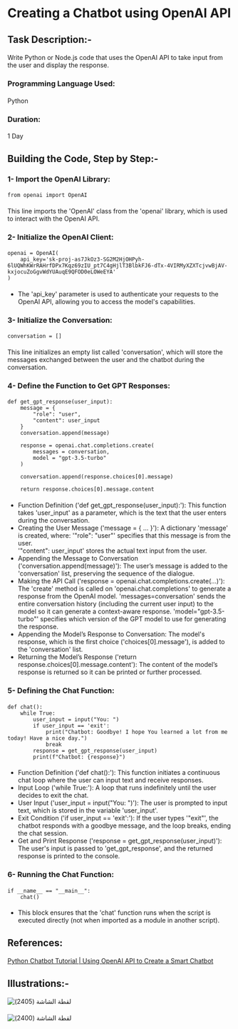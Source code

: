 # Creating a Chatbot using OpenAI API 
####
## Task Description:-
#### 
Write Python or Node.js code that uses the OpenAI API to take input from the user and display the response.
#### 
### Programming Language Used:
#### 
Python
#### 
### Duration:
#### 
1 Day
#### 
## Building the Code, Step by Step:-
#### 
### 1- Import the OpenAI Library:
#### 
```
from openai import OpenAI
```
#### 
This line imports the 'OpenAI' class from the 'openai' library, which is used to interact with the OpenAI API.
#### 
### 2- Initialize the OpenAI Client:
####
```
openai = OpenAI(
    api_key='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'
)
```
####
- The 'api_key' parameter is used to authenticate your requests to the OpenAI API, allowing you to access the model's capabilities.
####
### 3- Initialize the Conversation:
#### 
```
conversation = []
```
#### 
This line initializes an empty list called 'conversation', which will store the messages exchanged between the user and the chatbot during the conversation.
#### 
### 4- Define the Function to Get GPT Responses:
#### 
```
def get_gpt_response(user_input):
    message = {
        "role": "user",
        "content": user_input
    }
    conversation.append(message)

    response = openai.chat.completions.create(
        messages = conversation,
        model = "gpt-3.5-turbo"
    )

    conversation.append(response.choices[0].message)

    return response.choices[0].message.content
```
#### 
- Function Definition ('def get_gpt_response(user_input):'): This function takes 'user_input' as a parameter, which is the text that the user enters during the conversation.  
- Creating the User Message ('message = { ... }'): A dictionary 'message' is created, where:
'"role": "user"' specifies that this message is from the user.  
'"content": user_input' stores the actual text input from the user.    
- Appending the Message to Conversation ('conversation.append(message)'): The user’s message is added to the 'conversation' list, preserving the sequence of the dialogue.  
- Making the API Call ('response = openai.chat.completions.create(...)'):
The 'create' method is called on 'openai.chat.completions' to generate a response from the OpenAI model.
'messages=conversation' sends the entire conversation history (including the current user input) to the model so it can generate a context-aware response.
'model="gpt-3.5-turbo"' specifies which version of the GPT model to use for generating the response.  
- Appending the Model’s Response to Conversation: The model's response, which is the first choice ('choices[0].message'), is added to the 'conversation' list.  
- Returning the Model’s Response ('return response.choices[0].message.content'): The content of the model’s response is returned so it can be printed or further processed.  
####
### 5- Defining the Chat Function:
#### 
```
def chat():
    while True:
        user_input = input("You: ")
        if user_input == 'exit':
            print("Chatbot: Goodbye! I hope You learned a lot from me today! Have a nice day.")
            break
        response = get_gpt_response(user_input)
        print(f"Chatbot: {response}")
```
#### 
- Function Definition ('def chat():'): This function initiates a continuous chat loop where the user can input text and receive responses.
- Input Loop ('while True:'): A loop that runs indefinitely until the user decides to exit the chat.
- User Input ('user_input = input("You: ")'): The user is prompted to input text, which is stored in the variable 'user_input'.
- Exit Condition ('if user_input == 'exit':'): If the user types '"exit"', the chatbot responds with a goodbye message, and the loop breaks, ending the chat session.
- Get and Print Response ('response = get_gpt_response(user_input)'): The user's input is passed to 'get_gpt_response', and the returned response is printed to the console.
#### 
### 6- Running the Chat Function:
#### 
```
if __name__ == "__main__":
    chat()
```
####
- This block ensures that the 'chat' function runs when the script is executed directly (not when imported as a module in another script).
#### 
## References:
#### 
[Python Chatbot Tutorial | Using OpenAI API to Create a Smart Chatbot](https://youtu.be/w55C8cLWz74?si=S5BuYAL5wTckqU9r)
#### 
## Illustrations:-
#### 
![‏‏لقطة الشاشة (2405)](https://github.com/user-attachments/assets/12c8ae3a-d6c6-40ca-a419-582062f000bf)
#### 
![‏‏لقطة الشاشة (2400)](https://github.com/user-attachments/assets/82d247e9-f358-4426-bb88-38039d2507fd)
####
